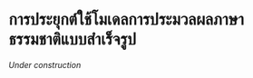 # การประยุกต์ใช้โมเดลการประมวลผลภาษาธรรมชาติแบบสำเร็จรูป

*Under construction*

```{tableofcontents}
```
